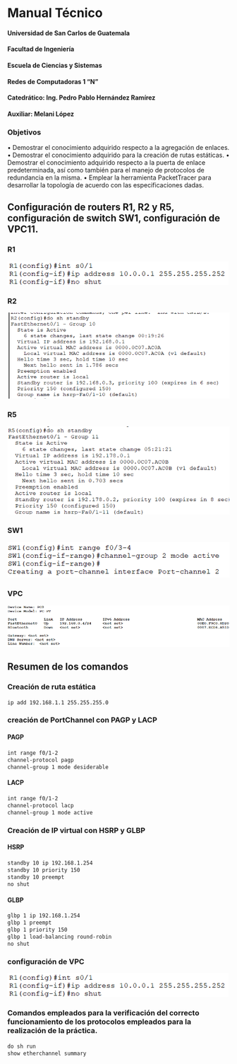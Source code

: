 # Manual Técnico
#### Universidad de San Carlos de Guatemala 
#### Facultad de Ingeniería 
#### Escuela de Ciencias y Sistemas 
#### Redes de Computadoras 1 “N”
#### Catedrático: Ing. Pedro Pablo Hernández Ramírez 
#### Auxiliar: Melani López

### Objetivos
• Demostrar el conocimiento adquirido respecto a la agregación de enlaces.
• Demostrar el conocimiento adquirido para la creación de rutas estáticas.
• Demostrar el conocimiento adquirido respecto a la puerta de enlace
predeterminada, así como también para el manejo de protocolos de redundancia
en la misma.
• Emplear la herramienta PacketTracer para desarrollar la topología de acuerdo 
con las especificaciones dadas.


##  Configuración de routers R1, R2 y R5, configuración de switch SW1, configuración de VPC11.
### R1
![R1](./img/r1.png)

### R2
![Descripción de la imagen](./img/confr2.png)

### R5
![Descripción de la imagen](./img/confr5.png)

### SW1
![Descripción de la imagen](./img/SW1.png)

### VPC 
![dd](./img/vpc.png)


## Resumen de los comandos

### Creación de ruta estática
```
ip add 192.168.1.1 255.255.255.0
```

### creación de PortChannel con PAGP y LACP
#### PAGP
```
int range f0/1-2
channel-protocol pagp
channel-group 1 mode desiderable
```
#### LACP
```
int range f0/1-2
channel-protocol lacp
channel-group 1 mode active
```

### Creación de IP virtual con HSRP y GLBP
#### HSRP
```
standby 10 ip 192.168.1.254
standby 10 priority 150
standby 10 preempt
no shut
```
#### GLBP
```
glbp 1 ip 192.168.1.254
glbp 1 preempt
glbp 1 priority 150
glbp 1 load-balancing round-robin
no shut
```
### configuración de VPC

![Descripción de la imagen](./img/r1.png)

### Comandos empleados para la verificación del correcto funcionamiento de los protocolos empleados para la realización de la práctica.
```
do sh run
show etherchannel summary
```